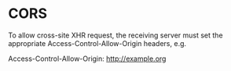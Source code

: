 # CORS

To allow cross-site XHR request, the receiving server must set the appropriate Access-Control-Allow-Origin headers, e.g.

   Access-Control-Allow-Origin: http://example.org